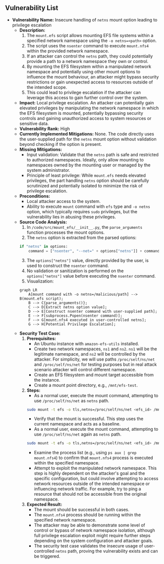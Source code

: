 ## Vulnerability List

- **Vulnerability Name:** Insecure handling of `netns` mount option leading to privilege escalation
  - **Description:**
    1. The `mount.efs` script allows mounting EFS file systems within a specified network namespace using the `-o netns=<path>` option.
    2. The script uses the `nsenter` command to execute `mount.nfs4` within the provided network namespace.
    3. If an attacker can control the `netns` path, they could potentially provide a path to a network namespace they own or control.
    4. By mounting the EFS filesystem within a manipulated network namespace and potentially using other mount options to influence the mount behaviour, an attacker might bypass security restrictions or gain unexpected access to resources outside of the intended scope.
    5. This could lead to privilege escalation if the attacker can leverage this access to gain further control over the system.
  - **Impact:** Local privilege escalation. An attacker can potentially gain elevated privileges by manipulating the network namespace in which the EFS filesystem is mounted, potentially bypassing security controls and gaining unauthorized access to system resources or sensitive data.
  - **Vulnerability Rank:** High
  - **Currently Implemented Mitigations:** None. The code directly uses the user-supplied path for the `netns` mount option without validation beyond checking if the option is present.
  - **Missing Mitigations:**
    - Input validation: Validate that the `netns` path is safe and restricted to authorized namespaces. Ideally, only allow mounting to namespaces owned by the mounting user or managed by the system administrator.
    - Principle of least privilege: While `mount.efs` needs elevated privileges, the part handling `netns` option should be carefully scrutinized and potentially isolated to minimize the risk of privilege escalation.
  - **Preconditions:**
    - Local attacker access to the system.
    - Ability to execute `mount` command with `efs` type and `-o netns` option, which typically requires `sudo` privileges, but the vulnerability lies in abusing these privileges.
  - **Source Code Analysis:**
    1. In `/code/src/mount_efs/__init__.py`, the `parse_arguments` function processes the mount options.
    2. The `netns` option is extracted from the parsed options:
    ```python
    if "netns" in options:
        command = ["nsenter", "--net=" + options["netns"]] + command
    ```
    3. The `options["netns"]` value, directly provided by the user, is used to construct the `nsenter` command.
    4. No validation or sanitization is performed on the `options["netns"]` value before executing the `nsenter` command.
    5. Visualization:
    ```mermaid
    graph LR
        A[mount command with -o netns=/malicious/path] --> B(mount.efs script);
        B --> C{parse_arguments()};
        C --> D[Extract netns option value];
        D --> E[Construct nsenter command with user-supplied path];
        E --> F[subprocess.Popen(nsenter command)];
        F --> G[mount.nfs4 executed in user-controlled netns];
        G --> H[Potential Privilege Escalation];
    ```
  - **Security Test Case:**
    1. **Prerequisites:**
        - An Ubuntu instance with `amazon-efs-utils` installed.
        - Create two network namespaces, `ns1` and `ns2`. `ns1` will be the legitimate namespace, and `ns2` will be controlled by the attacker. For simplicity, we will use paths `/proc/self/ns/net` and `/proc/self/ns/net` for testing purposes but in real attack scenario attacker will control different namespace.
        - Create an EFS filesystem and mount target accessible from the instance.
        - Create a mount point directory, e.g., `/mnt/efs-test`.
    2. **Steps:**
        - As a normal user, execute the mount command, attempting to use `/proc/self/ns/net` as `netns` path.
        ```bash
        sudo mount -t efs -o tls,netns=/proc/self/ns/net <efs_id> /mnt/efs-test
        ```
        - Verify that the mount is successful. This step uses the current namespace and acts as a baseline.
        - As a normal user, execute the mount command, attempting to use `/proc/self/ns/net` again as `netns` path.
        ```bash
        sudo mount -t efs -o tls,netns=/proc/self/ns/net <efs_id> /mnt/efs-test
        ```
        - Examine the process list (e.g., using `ps aux | grep mount.nfs4`) to confirm that `mount.nfs4` process is executed within the specified namespace.
        - Attempt to exploit the manipulated network namespace. This step is highly dependent on the attacker's goal and the specific configuration, but could involve attempting to access network resources outside of the intended namespace or influencing network traffic. For example, try to ping a resource that should not be accessible from the original namespace.
    3. **Expected Result:**
        - The mount should be successful in both cases.
        - The `mount.nfs4` process should be running within the specified network namespace.
        - The attacker may be able to demonstrate some level of control or bypass of network namespace isolation, although full privilege escalation exploit might require further steps depending on the system configuration and attacker goals.
        - The security test case validates the insecure usage of user-controlled `netns` path, proving the vulnerability exists and can be triggered.